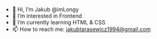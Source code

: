 - 👋 Hi, I’m Jakub @imLongy
- 👀 I’m interested in Frontend
- 🌱 I’m currently learning HTML & CSS
- 📫 How to reach me: jakubtarasewicz1994@gmail.com

<!---
imLongy/imLongy is a ✨ special ✨ repository because its `README.md` (this file) appears on your GitHub profile.
You can click the Preview link to take a look at your changes.
--->
